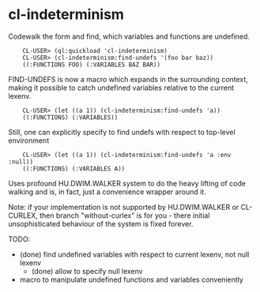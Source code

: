 cl-indeterminism
================

Codewalk the form and find, which variables and functions are undefined.

        CL-USER> (ql:quickload 'cl-indeterminism)
        CL-USER> (cl-indeterminism:find-undefs '(foo bar baz))
        ((:FUNCTIONS FOO) (:VARIABLES BAZ BAR))

FIND-UNDEFS is now a macro which expands in the surrounding context, making it possible to
catch undefined variables relative to the current lexenv.

        CL-USER> (let ((a 1)) (cl-indeterminism:find-undefs 'a))
        ((:FUNCTIONS) (:VARIABLES))

Still, one can explicitly specify to find undefs with respect to top-level environment

        CL-USER> (let ((a 1)) (cl-indeterminism:find-undefs 'a :env :null))
        ((:FUNCTIONS) (:VARIABLES A))

Uses profound HU.DWIM.WALKER system to do the heavy lifting of code walking
and is, in fact, just a convenience wrapper around it.

Note: if your implementation is not supported by HU.DWIM.WALKER or CL-CURLEX,
then branch "without-curlex" is for you - there initial unsophisticated behaviour
 of the system is fixed forever.

TODO:
  - (done) find undefined variables with respect to current lexenv, not null lexenv
    - (done) allow to specify null lexenv
  - macro to manipulate undefined functions and variables conveniently


